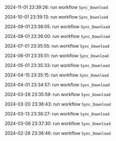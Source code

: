 2024-11-01 23:39:26: run workflow `Sync_Download` 

2024-10-01 23:39:13: run workflow `Sync_Download` 

2024-09-01 23:36:05: run workflow `Sync_Download` 

2024-08-01 23:36:00: run workflow `Sync_Download` 

2024-07-01 23:35:55: run workflow `Sync_Download` 

2024-06-01 23:35:51: run workflow `Sync_Download` 

2024-05-01 23:35:33: run workflow `Sync_Download` 

2024-04-15 23:35:15: run workflow `Sync_Download` 

2024-04-01 23:34:57: run workflow `Sync_Download` 

2024-03-28 23:35:59: run workflow `Sync_Download` 

2024-03-20 23:36:43: run workflow `Sync_Download` 

2024-03-13 23:36:27: run workflow `Sync_Download` 

2024-03-06 23:37:30: run workflow `Sync_Download` 

2024-02-28 23:36:46: run workflow `Sync_Download` 



